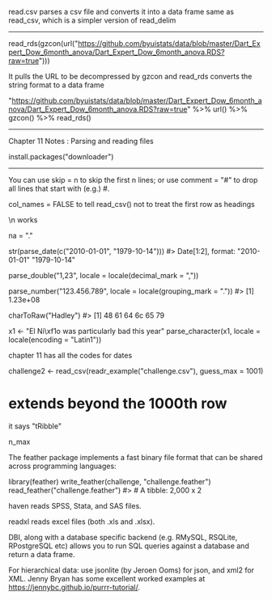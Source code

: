 read.csv parses a csv file and converts it into a data frame
same as read_csv, which is a simpler version of read_delim

----------

read_rds(gzcon(url("https://github.com/byuistats/data/blob/master/Dart_Expert_Dow_6month_anova/Dart_Expert_Dow_6month_anova.RDS?raw=true")))

It pulls the URL to be decompressed by gzcon and read_rds converts the string format to a data frame


"https://github.com/byuistats/data/blob/master/Dart_Expert_Dow_6month_anova/Dart_Expert_Dow_6month_anova.RDS?raw=true" %>% 
url() %>% 
gzcon() %>% 
read_rds()


-----------

Chapter 11 Notes : Parsing and reading files


install.packages("downloader")

----------

You can use skip = n to skip the first n lines; or use comment = "#" to drop all lines that start with (e.g.) #.

col_names = FALSE to tell read_csv() not to treat the first row as headings

\\n works

na = "."

str(parse_date(c("2010-01-01", "1979-10-14")))
#>  Date[1:2], format: "2010-01-01" "1979-10-14"

parse_double("1,23", locale = locale(decimal_mark = ","))

parse_number("123.456.789", locale = locale(grouping_mark = "."))
#> [1] 1.23e+08

charToRaw("Hadley")
#> [1] 48 61 64 6c 65 79

x1 <- "El Ni\\xf1o was particularly bad this year"
parse_character(x1, locale = locale(encoding = "Latin1"))

chapter 11 has all the codes for dates

challenge2 <- read_csv(readr_example("challenge.csv"), guess_max = 1001)
# extends beyond the 1000th row


it says "tRibble"

n_max

The feather package implements a fast binary file format that can be shared across programming languages:

library(feather)
write_feather(challenge, "challenge.feather")
read_feather("challenge.feather")
#> # A tibble: 2,000 x 2

haven reads SPSS, Stata, and SAS files.

readxl reads excel files (both .xls and .xlsx).

DBI, along with a database specific backend (e.g. RMySQL, RSQLite, RPostgreSQL etc) allows you to run SQL queries against a database and return a data frame.

For hierarchical data: use jsonlite (by Jeroen Ooms) for json, and xml2 for XML. Jenny Bryan has some excellent worked examples at https://jennybc.github.io/purrr-tutorial/.